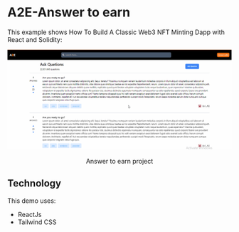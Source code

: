 # A2E-Answer to earn


This example shows How To Build A Classic Web3 NFT Minting Dapp with React and Solidity:

![A2e Project](./screenshots/a2e.gif)
<center><figcaption>Answer to earn project</figcaption></center>

## Technology

This demo uses:

- ReactJs
- Tailwind CSS

